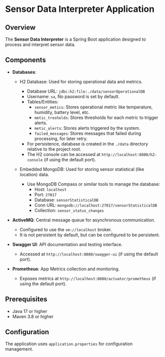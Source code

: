 # Sensor Data Interpreter Application

## Overview
The **Sensor Data Interpreter** is a Spring Boot application designed to process and interpret sensor data.

## Components
- **Databases**:
    - H2 Database: Used for storing operational data and metrics.
        - Database URL: `jdbc:h2:file:./data/sensorOperationalDB`
        - Username: `sa`, No password is set by default.
        - Tables/Entities:
          - `sensor_metics`: Stores operational metric like temperature, humidity, battery level, etc.
          - `metic_tresholds`: Stores thresholds for each metric to trigger alerts.
          - `metic_alerts`: Stores alerts triggered by the system.
          - `failed_messages`: Stores messages that failed during processing, for later retry.
        - For persistence, database is created in the `./data` directory relative to the project root.
        - The H2 console can be accessed at `http://localhost:8080/h2-console` (if using the default port).
    
    - Embedded MongoDB: Used for storing sensor statistical (like location) data.
        - Use MongoDB Compass or similar tools to manage the database:
            - Host: `localhost`
            - Port: `27017`
            - Database: `sensorStatisticalDB`
            - Conn URL: `mongodb://localhost:27017/sensorStatisticalDB`
            - Collection: `sensor_status_changes`

- **ActiveMQ**: Central message queue for asynchronous communication.
    - Configured to use the `vm://localhost` broker.
    - It is not persistent by default, but can be configured to be persistent.
  
- **Swagger UI**: API documentation and testing interface.
    - Accessed at `http://localhost:8080/swagger-ui` (if using the default port).
- **Prometheus**: App Metrics collection and monitoring.
    - Exposes metrics at `http://localhost:8080/actuator/prometheus` (if using the default port).

## Prerequisites
- Java 17 or higher
- Maven 3.8 or higher

## Configuration
The application uses `application.properties` for configuration management.